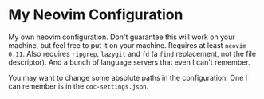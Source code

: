 # My Neovim Configuration

My own neovim configuration. Don't guarantee this will work on your machine, but feel free to put it on your machine.
Requires at least `neovim 0.11`. Also requires `ripgrep`, `lazygit` and `fd` (a `find` replacement, not the file descriptor). And a bunch of language servers that even I can't remember.

You may want to change some absolute paths in the configuration. One I can remember is in the `coc-settings.json`.

